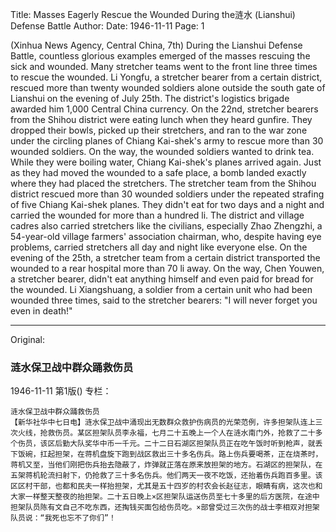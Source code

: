 Title: Masses Eagerly Rescue the Wounded During the涟水 (Lianshui) Defense Battle
Author:
Date: 1946-11-11
Page: 1

(Xinhua News Agency, Central China, 7th) During the Lianshui Defense Battle, countless glorious examples emerged of the masses rescuing the sick and wounded. Many stretcher teams went to the front line three times to rescue the wounded. Li Yongfu, a stretcher bearer from a certain district, rescued more than twenty wounded soldiers alone outside the south gate of Lianshui on the evening of July 25th. The district's logistics brigade awarded him 1,000 Central China currency. On the 22nd, stretcher bearers from the Shihou district were eating lunch when they heard gunfire. They dropped their bowls, picked up their stretchers, and ran to the war zone under the circling planes of Chiang Kai-shek's army to rescue more than 30 wounded soldiers. On the way, the wounded soldiers wanted to drink tea. While they were boiling water, Chiang Kai-shek's planes arrived again. Just as they had moved the wounded to a safe place, a bomb landed exactly where they had placed the stretchers. The stretcher team from the Shihou district rescued more than 30 wounded soldiers under the repeated strafing of five Chiang Kai-shek planes. They didn't eat for two days and a night and carried the wounded for more than a hundred li. The district and village cadres also carried stretchers like the civilians, especially Zhao Zhengzhi, a 54-year-old village farmers' association chairman, who, despite having eye problems, carried stretchers all day and night like everyone else. On the evening of the 25th, a stretcher team from a certain district transported the wounded to a rear hospital more than 70 li away. On the way, Chen Youwen, a stretcher bearer, didn't eat anything himself and even paid for bread for the wounded. Li Xiangshuang, a soldier from a certain unit who had been wounded three times, said to the stretcher bearers: "I will never forget you even in death!"



<hr /> 

Original: 


### 涟水保卫战中群众踊救伤员

1946-11-11
第1版()
专栏：

    涟水保卫战中群众踊救伤员
    【新华社华中七日电】涟水保卫战中涌现出无数群众救护伤病员的光荣范例，许多担架队连上三次火线，抢救伤员。某区担架队员李永福，七月二十五晚上一个人在涟水南门外，抢救了二十多个伤员，该区后勤大队奖华中币一千元。二十二日石湖区担架队员正在吃午饭时听到枪声，就丢下饭碗，扛起担架，在蒋机盘旋下跑到战区救出三十多名伤兵。路上伤兵要喝茶，正在烧茶时，蒋机又至，当他们刚把伤兵抬去隐蔽了，炸弹就正落在原来放担架的地方。石湖区的担架队，在五架蒋机轮流扫射下，仍抢救了三十多名伤兵。他们两天一夜不吃饭，还抬着伤兵跑百多里。该区区村干部，也都和民夫一样抬担架，尤其是五十四岁的村农会长赵征志，眼睛有病，这次也和大家一样整天整夜的抬担架。二十五日晚上×区担架队运送伤员至七十多里的后方医院，在途中担架队员陈有文自己不吃东西，还掏钱买面包给伤员吃。×部曾受过三次伤的战士李相双对担架队员说：“我死也忘不了你们”！
